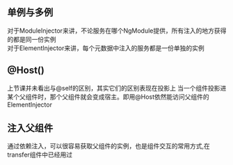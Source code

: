 ## 单例与多例
对于ModuleInjector来讲，不论服务在哪个NgModule提供，所有注入的地方获得的都是同一份实例
<br>
对于ElementInjector来讲，每个元数据中注入的服务都是一份单独的实例


## @Host()
上节课并未看出与@self的区别，其实它们的区别表现在投影上
当一个组件投影进某个父组件时，那个父组件就会变成宿主。即用@Host依然能访问父组件的ElementInjector

## 注入父组件
通过依赖注入，可以很容易获取父组件的实例，也是组件交互的常用方式,在transfer组件中已经用过
